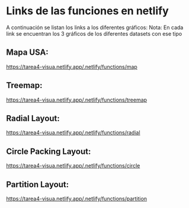 # Links de las funciones en netlify
A continuación se listan los links a los diferentes gráficos:
Nota: En cada link se encuentran los 3 gráficos de los diferentes datasets con ese tipo

## Mapa USA:
https://tarea4-visua.netlify.app/.netlify/functions/map

## Treemap:
https://tarea4-visua.netlify.app/.netlify/functions/treemap

## Radial Layout:
https://tarea4-visua.netlify.app/.netlify/functions/radial

## Circle Packing Layout:
https://tarea4-visua.netlify.app/.netlify/functions/circle

## Partition Layout:
https://tarea4-visua.netlify.app/.netlify/functions/partition